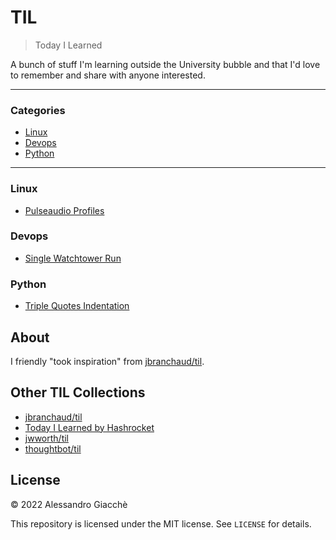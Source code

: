 # TIL

> Today I Learned

A bunch of stuff I'm learning outside the University bubble and that I'd love to remember and share with anyone interested.

---

### Categories

* [Linux](#linux)
* [Devops](#devops)
* [Python](#python)

---

### Linux

- [Pulseaudio Profiles](linux/pulseaudio-profiles.md)

### Devops

- [Single Watchtower Run](devops/single-watchtower-run.md)

### Python

- [Triple Quotes Indentation](python/triple-quotes-indentation.md)

## About

I friendly "took inspiration" from [jbranchaud/til](https://github.com/jbranchaud/til).

## Other TIL Collections

* [jbranchaud/til](https://github.com/jbranchaud/til)
* [Today I Learned by Hashrocket](https://til.hashrocket.com)
* [jwworth/til](https://github.com/jwworth/til)
* [thoughtbot/til](https://github.com/thoughtbot/til)

## License

&copy; 2022 Alessandro Giacchè

This repository is licensed under the MIT license. See `LICENSE` for
details.
